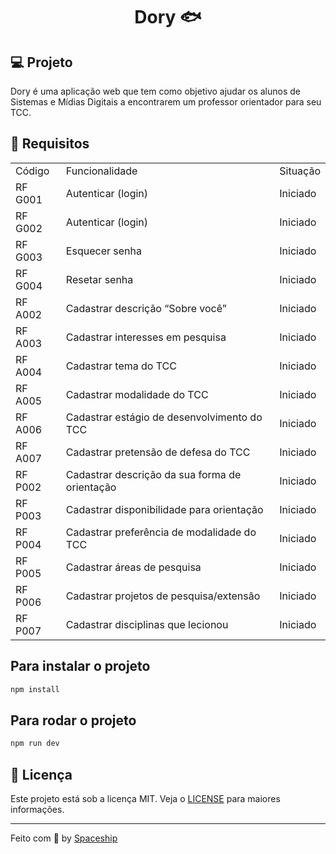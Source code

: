 <h1 align="center">Dory 🐟</h1>

## :computer: Projeto
Dory é uma aplicação web que tem como objetivo ajudar os alunos de Sistemas e Mídias Digitais a encontrarem um professor orientador para seu TCC.

## :pushpin: Requisitos

<table>
  <tr>
    <td>Código</td>
    <td>Funcionalidade</td>
    <td>Situação</td>
  </tr>
  <tr>
    <td>RF G001</td>
    <td>Autenticar (login)</td>
    <td>Iniciado</td>
  </tr>
  <tr>
    <td>RF G002</td>
    <td>Autenticar (login)</td>
    <td>Iniciado</td>
  </tr>
  <tr>
    <td>RF G003</td>
    <td>Esquecer senha</td>
    <td>Iniciado</td>
  </tr>
  <tr>
    <td>RF G004</td>
    <td>Resetar senha</td>
    <td>Iniciado</td>
  </tr>
  <tr>
    <td>RF A002</td>
    <td>Cadastrar descrição “Sobre você”</td>
    <td>Iniciado</td>
  </tr>
  <tr>
    <td>RF A003</td>
    <td>Cadastrar interesses em pesquisa</td>
    <td>Iniciado</td>
  </tr>
  <tr>
    <td>RF A004</td>
    <td>Cadastrar tema do TCC</td>
    <td>Iniciado</td>
  </tr>
  <tr>
    <td>RF A005</td>
    <td>Cadastrar modalidade do TCC</td>
    <td>Iniciado</td>
  </tr>
  <tr>
    <td>RF A006</td>
    <td>Cadastrar estágio de desenvolvimento do TCC</td>
    <td>Iniciado</td>
  </tr>
  <tr>
    <td>RF A007</td>
    <td>Cadastrar pretensão de defesa do TCC</td>
    <td>Iniciado</td>
  </tr>
  <tr>
    <td>RF P002</td>
    <td>Cadastrar descrição da sua forma de orientação</td>
    <td>Iniciado</td>
  </tr>
  <tr>
    <td>RF P003</td>
    <td>Cadastrar disponibilidade para orientação</td>
    <td>Iniciado</td>
  </tr>
  <tr>
    <td>RF P004</td>
    <td>Cadastrar preferência de modalidade do TCC</td>
    <td>Iniciado</td>
  </tr>
  <tr>
    <td>RF P005</td>
    <td>Cadastrar áreas de pesquisa</td>
    <td>Iniciado</td>
  </tr>
  <tr>
    <td>RF P006</td>
    <td>Cadastrar projetos de pesquisa/extensão</td>
    <td>Iniciado</td>
  </tr>
  <tr>
    <td>RF P007</td>
    <td>Cadastrar disciplinas que lecionou</td>
    <td>Iniciado</td>
  </tr>
</table>


## Para instalar o projeto

```sh
npm install
```

## Para rodar o projeto

```sh
npm run dev
```

## :memo: Licença

Este projeto está sob a licença MIT. Veja o [LICENSE](https://img.shields.io/badge/License-ISC-yellow.svg) para maiores informações.

---

Feito com 💜 by [Spaceship](https://github.com/Spaceship-PI1)
